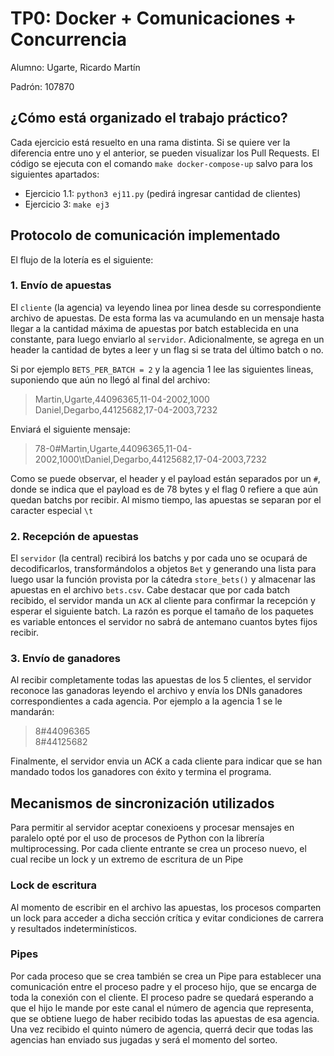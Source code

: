 # TP0: Docker + Comunicaciones + Concurrencia

Alumno: Ugarte, Ricardo Martín

Padrón: 107870

## ¿Cómo está organizado el trabajo práctico?

Cada ejercicio está resuelto en una rama distinta. Si se quiere ver la diferencia entre uno y el anterior, se pueden visualizar los Pull Requests. El código se ejecuta con el comando `make docker-compose-up` salvo para los siguientes apartados:

* Ejercicio 1.1: `python3 ej11.py` (pedirá ingresar cantidad de clientes)
* Ejercicio 3: `make ej3`

## Protocolo de comunicación implementado

El flujo de la lotería es el siguiente:

### 1. Envío de apuestas

El `cliente` (la agencia) va leyendo linea por linea desde su correspondiente archivo de apuestas. De esta forma las va acumulando en un mensaje hasta llegar a la cantidad máxima de apuestas por batch establecida en una constante, para luego enviarlo al `servidor`. Adicionalmente, se agrega en un header la cantidad de bytes a leer y un flag si se trata del último batch o no.

Si por ejemplo `BETS_PER_BATCH = 2` y la agencia $1$ lee las siguientes lineas, suponiendo que aún no llegó al final del archivo:

> Martin,Ugarte,44096365,11-04-2002,1000\
> Daniel,Degarbo,44125682,17-04-2003,7232

Enviará el siguiente mensaje:

> 78-0#Martin,Ugarte,44096365,11-04-2002,1000\tDaniel,Degarbo,44125682,17-04-2003,7232

Como se puede observar, el header y el payload están separados por un `#`, donde se indica que el payload es de 78 bytes y el flag 0 refiere a que aún quedan batchs por recibir. Al mismo tiempo, las apuestas se separan por el caracter especial `\t`

### 2. Recepción de apuestas

El `servidor` (la central) recibirá los batchs y por cada uno se ocupará de decodificarlos, transformándolos a objetos `Bet` y generando una lista para luego usar la función provista por la cátedra `store_bets()` y almacenar las apuestas en el archivo `bets.csv`. Cabe destacar que por cada batch recibido, el servidor manda un `ACK` al cliente para confirmar la recepción y esperar el siguiente batch. La razón es porque el tamaño de los paquetes es variable entonces el servidor no sabrá de antemano cuantos bytes fijos recibir.

### 3. Envío de ganadores

Al recibir completamente todas las apuestas de los 5 clientes, el servidor reconoce las ganadoras leyendo el archivo y envía los DNIs ganadores correspondientes a cada agencia. Por ejemplo a la agencia 1 se le mandarán:

> 8#44096365\
> 8#44125682

Finalmente, el servidor envia un ACK a cada cliente para indicar que se han mandado todos los ganadores con éxito y termina el programa.

## Mecanismos de sincronización utilizados

Para permitir al servidor aceptar conexioens y procesar mensajes en paralelo opté por el uso de procesos de Python con la librería multiprocessing. Por cada cliente entrante se crea un proceso nuevo, el cual recibe un lock y un extremo de escritura de un Pipe

### Lock de escritura

Al momento de escribir en el archivo las apuestas, los procesos comparten un lock para acceder a dicha sección crítica y evitar condiciones de carrera y resultados indeterminísticos.

### Pipes

Por cada proceso que se crea también se crea un Pipe para establecer una comunicación entre el proceso padre y el proceso hijo, que se encarga de toda la conexión con el cliente. El proceso padre se quedará esperando a que el hijo le mande por este canal el número de agencia que representa, que se obtiene luego de haber recibido todas las apuestas de esa agencia. Una vez recibido el quinto número de agencia, querrá decir que todas las agencias han enviado sus jugadas y será el momento del sorteo.